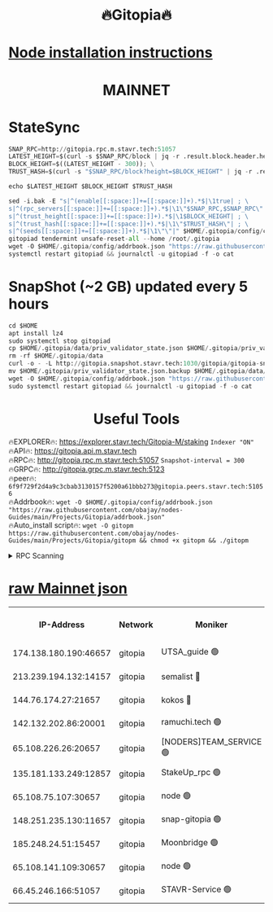 <h1 align="center"> 🔥Gitopia🔥</h1>

[Node installation instructions](https://github.com/obajay/nodes-Guides/tree/main/Projects/Gitopia)
=

<h1 align="center"> MAINNET</h1>

# StateSync
```python
SNAP_RPC=http://gitopia.rpc.m.stavr.tech:51057
LATEST_HEIGHT=$(curl -s $SNAP_RPC/block | jq -r .result.block.header.height); \
BLOCK_HEIGHT=$((LATEST_HEIGHT - 300)); \
TRUST_HASH=$(curl -s "$SNAP_RPC/block?height=$BLOCK_HEIGHT" | jq -r .result.block_id.hash)

echo $LATEST_HEIGHT $BLOCK_HEIGHT $TRUST_HASH

sed -i.bak -E "s|^(enable[[:space:]]+=[[:space:]]+).*$|\1true| ; \
s|^(rpc_servers[[:space:]]+=[[:space:]]+).*$|\1\"$SNAP_RPC,$SNAP_RPC\"| ; \
s|^(trust_height[[:space:]]+=[[:space:]]+).*$|\1$BLOCK_HEIGHT| ; \
s|^(trust_hash[[:space:]]+=[[:space:]]+).*$|\1\"$TRUST_HASH\"| ; \
s|^(seeds[[:space:]]+=[[:space:]]+).*$|\1\"\"|" $HOME/.gitopia/config/config.toml
gitopiad tendermint unsafe-reset-all --home /root/.gitopia
wget -O $HOME/.gitopia/config/addrbook.json "https://raw.githubusercontent.com/obajay/nodes-Guides/main/Projects/Gitopia/addrbook.json"
systemctl restart gitopiad && journalctl -u gitopiad -f -o cat
```
# SnapShot (~2 GB) updated every 5 hours
```python
cd $HOME
apt install lz4
sudo systemctl stop gitopiad
cp $HOME/.gitopia/data/priv_validator_state.json $HOME/.gitopia/priv_validator_state.json.backup
rm -rf $HOME/.gitopia/data
curl -o - -L http://gitopia.snapshot.stavr.tech:1030/gitopia/gitopia-snap.tar.lz4 | lz4 -c -d - | tar -x -C $HOME/.gitopia --strip-components 2
mv $HOME/.gitopia/priv_validator_state.json.backup $HOME/.gitopia/data/priv_validator_state.json
wget -O $HOME/.gitopia/config/addrbook.json "https://raw.githubusercontent.com/obajay/nodes-Guides/main/Projects/Gitopia/addrbook.json"
sudo systemctl restart gitopiad && journalctl -u gitopiad -f -o cat
```
 <h1 align="center"> Useful Tools</h1>

🔥EXPLORER🔥:      https://explorer.stavr.tech/Gitopia-M/staking  `Indexer "ON"` \
🔥API🔥: 			 		 https://gitopia.api.m.stavr.tech \
🔥RPC🔥:           http://gitopia.rpc.m.stavr.tech:51057              `Snapshot-interval = 300` \
🔥GRPC🔥:          http://gitopia.grpc.m.stavr.tech:5123 \
🔥peer🔥:					 `6f9f729f2d4a9c3cbab3130157f5200a61bbb273@gitopia.peers.stavr.tech:51056` \
🔥Addrbook🔥:    ```wget -O $HOME/.gitopia/config/addrbook.json "https://raw.githubusercontent.com/obajay/nodes-Guides/main/Projects/Gitopia/addrbook.json"``` \
🔥Auto_install script🔥: ```wget -O gitopm https://raw.githubusercontent.com/obajay/nodes-Guides/main/Projects/Gitopia/gitopm && chmod +x gitopm && ./gitopm```


<details>
<summary>RPC Scanning</summary>

<h2 align="center"> We scan nodes in real time every 4 hours. And we provide the final result of RPC endpoints.
We cannot influence the operation of these nodes in any way. </h2>


```python
If Voting Power is higher than 0 --> then the Node is a validator of the network and may be subject to attack and be a potential threat to the chain.
```
```python
We marked such validators with a red symbol
```

</details>

[raw Mainnet json](https://rpc-check.gitopm.stavr.tech/gitopm/rpc-gitopm-result.json)
=

<table><tr><th>IP-Address</th><th>Network</th><th>Moniker</th><th>Latest Block Height</th><th>Earliest Block Height</th><th>Catching Up</th><th>Voting Power</th><th>Scan Time</th></tr><tr><td>174.138.180.190:46657</td><td>gitopia</td><td>UTSA_guide 🟢</td><td>10201561</td><td>6071990</td><td>False</td><td>0</td><td>2023-12-06T02:19:54.697080556UTC</td></tr><tr><td>213.239.194.132:14157</td><td>gitopia</td><td>semalist 🔴</td><td>10201575</td><td>6071990</td><td>False</td><td>429171</td><td>2023-12-06T02:20:16.110240295UTC</td></tr><tr><td>144.76.174.27:21657</td><td>gitopia</td><td>kokos 🔴</td><td>10201581</td><td>6071990</td><td>False</td><td>936373</td><td>2023-12-06T02:20:26.314626255UTC</td></tr><tr><td>142.132.202.86:20001</td><td>gitopia</td><td>ramuchi.tech 🟢</td><td>10201581</td><td>6548337</td><td>False</td><td>0</td><td>2023-12-06T02:20:25.680952564UTC</td></tr><tr><td>65.108.226.26:20657</td><td>gitopia</td><td>[NODERS]TEAM_SERVICE 🟢</td><td>10201593</td><td>6846001</td><td>False</td><td>0</td><td>2023-12-06T02:20:45.528810158UTC</td></tr><tr><td>135.181.133.249:12857</td><td>gitopia</td><td>StakeUp_rpc 🟢</td><td>10201581</td><td>8010001</td><td>False</td><td>0</td><td>2023-12-06T02:20:26.032254309UTC</td></tr><tr><td>65.108.75.107:30657</td><td>gitopia</td><td>node 🟢</td><td>10201588</td><td>8802845</td><td>False</td><td>0</td><td>2023-12-06T02:20:36.890501767UTC</td></tr><tr><td>148.251.235.130:11657</td><td>gitopia</td><td>snap-gitopia 🟢</td><td>10201580</td><td>9516001</td><td>False</td><td>0</td><td>2023-12-06T02:20:25.436057846UTC</td></tr><tr><td>185.248.24.51:15457</td><td>gitopia</td><td>Moonbridge 🟢</td><td>10201575</td><td>9781501</td><td>False</td><td>0</td><td>2023-12-06T02:20:16.542344129UTC</td></tr><tr><td>65.108.141.109:30657</td><td>gitopia</td><td>node 🟢</td><td>10201580</td><td>10145845</td><td>False</td><td>0</td><td>2023-12-06T02:20:25.174257390UTC</td></tr><tr><td>66.45.246.166:51057</td><td>gitopia</td><td>STAVR-Service 🟢</td><td>10201566</td><td>10190501</td><td>False</td><td>0</td><td>2023-12-06T02:20:03.510306509UTC</td></tr></table>
